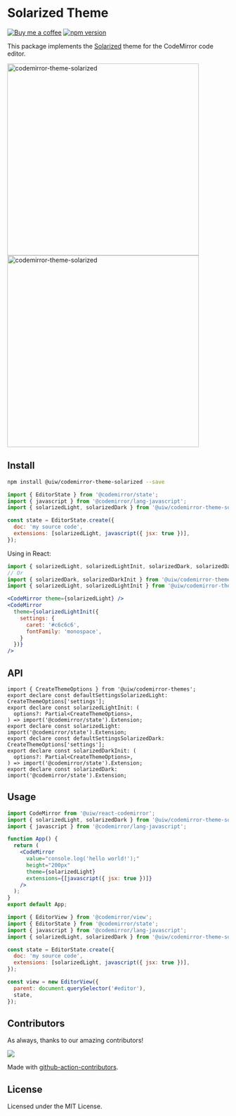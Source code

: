 <!--rehype:ignore:start-->

# Solarized Theme

<!--rehype:ignore:end-->

[![Buy me a coffee](https://img.shields.io/badge/Buy%20me%20a%20coffee-048754?logo=buymeacoffee)](https://jaywcjlove.github.io/#/sponsor)
[![npm version](https://img.shields.io/npm/v/@uiw/codemirror-theme-solarized.svg)](https://www.npmjs.com/package/@uiw/codemirror-theme-solarized)

This package implements the [Solarized](https://ethanschoonover.com/solarized/) theme for the CodeMirror code editor.

<a href="https://uiwjs.github.io/react-codemirror/#/theme/data/solarized/light">
  <img width="436" alt="codemirror-theme-solarized" src="https://user-images.githubusercontent.com/1680273/205544435-a080d1d4-6da9-4f1d-aa10-5f2207d31176.png">
</a>

<a href="https://uiwjs.github.io/react-codemirror/#/theme/data/solarized/dark">
  <img width="436" alt="codemirror-theme-solarized" src="https://user-images.githubusercontent.com/1680273/205547403-96db62c3-d061-4dee-88d0-c86ed17e7489.png">
</a>

## Install

```bash
npm install @uiw/codemirror-theme-solarized --save
```

```js
import { EditorState } from '@codemirror/state';
import { javascript } from '@codemirror/lang-javascript';
import { solarizedLight, solarizedDark } from '@uiw/codemirror-theme-solarized';

const state = EditorState.create({
  doc: 'my source code',
  extensions: [solarizedLight, javascript({ jsx: true })],
});
```

Using in React:

```jsx
import { solarizedLight, solarizedLightInit, solarizedDark, solarizedDarkInit } from '@uiw/codemirror-theme-solarized';
// Or
import { solarizedDark, solarizedDarkInit } from '@uiw/codemirror-theme-solarized/dark';
import { solarizedLight, solarizedLightInit } from '@uiw/codemirror-theme-solarized/light';

<CodeMirror theme={solarizedLight} />
<CodeMirror
  theme={solarizedLightInit({
    settings: {
      caret: '#c6c6c6',
      fontFamily: 'monospace',
    }
  })}
/>
```

## API

```tsx
import { CreateThemeOptions } from '@uiw/codemirror-themes';
export declare const defaultSettingsSolarizedLight: CreateThemeOptions['settings'];
export declare const solarizedLightInit: (
  options?: Partial<CreateThemeOptions>,
) => import('@codemirror/state').Extension;
export declare const solarizedLight: import('@codemirror/state').Extension;
export declare const defaultSettingsSolarizedDark: CreateThemeOptions['settings'];
export declare const solarizedDarkInit: (
  options?: Partial<CreateThemeOptions>,
) => import('@codemirror/state').Extension;
export declare const solarizedDark: import('@codemirror/state').Extension;
```

## Usage

```jsx
import CodeMirror from '@uiw/react-codemirror';
import { solarizedLight, solarizedDark } from '@uiw/codemirror-theme-solarized';
import { javascript } from '@codemirror/lang-javascript';

function App() {
  return (
    <CodeMirror
      value="console.log('hello world!');"
      height="200px"
      theme={solarizedLight}
      extensions={[javascript({ jsx: true })]}
    />
  );
}
export default App;
```

```js
import { EditorView } from '@codemirror/view';
import { EditorState } from '@codemirror/state';
import { javascript } from '@codemirror/lang-javascript';
import { solarizedLight, solarizedDark } from '@uiw/codemirror-theme-solarized';

const state = EditorState.create({
  doc: 'my source code',
  extensions: [solarizedLight, javascript({ jsx: true })],
});

const view = new EditorView({
  parent: document.querySelector('#editor'),
  state,
});
```

## Contributors

As always, thanks to our amazing contributors!

<a href="https://github.com/uiwjs/react-codemirror/graphs/contributors">
  <img src="https://uiwjs.github.io/react-codemirror/CONTRIBUTORS.svg" />
</a>

Made with [github-action-contributors](https://github.com/jaywcjlove/github-action-contributors).

## License

Licensed under the MIT License.
